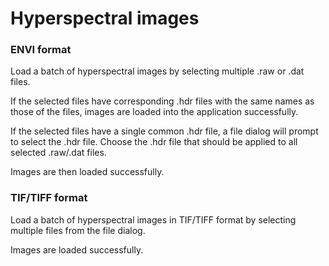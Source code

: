 # Hyperspectral images

### ENVI format

Load a batch of hyperspectral images by selecting multiple .raw or .dat files.&#x20;



If the selected files have corresponding .hdr files with the same names as those of the files, images are loaded into the application successfully.



If the selected files have a single common .hdr file, a file dialog will prompt to select the .hdr file. Choose the .hdr file that should be applied to all selected .raw/.dat files.

Images are then loaded successfully.



### TIF/TIFF format

Load a batch of hyperspectral images in TIF/TIFF format by selecting multiple files from the file dialog.

Images are loaded successfully.



